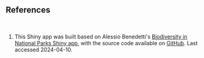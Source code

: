 ## References
<br>

1. This Shiny app was built based on Alessio Benedetti's [Biodiversity in National Parks Shiny app](https://abenedetti.shinyapps.io/bioNPS/), with the source code available on [GitHub](https://github.com/abenedetti/bioNPS). Last accessed 2024-04-10.
